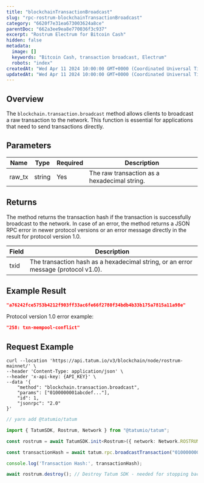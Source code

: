 ```yaml
---
title: "blockchainTransactionBroadcast"
slug: "rpc-rostrum-blockchainTransactionBroadcast"
category: "6620f7e31ea673003624a8ce"
parentDoc: "662a3ee9ea8e770036f3c937"
excerpt: "Rostrum Electrum for Bitcoin Cash"
hidden: false
metadata:
  image: []
  keywords: "Bitcoin Cash, transaction broadcast, Electrum"
  robots: "index"
createdAt: "Wed Apr 11 2024 10:00:00 GMT+0000 (Coordinated Universal Time)"
updatedAt: "Wed Apr 11 2024 10:00:00 GMT+0000 (Coordinated Universal Time)"
---
```


## Overview

The `blockchain.transaction.broadcast` method allows clients to broadcast a raw transaction to the network. This function is essential for applications that need to send transactions directly.

## Parameters

| Name    | Type   | Required | Description                                |
| ------- | ------ | -------- | ------------------------------------------ |
| raw_tx  | string | Yes      | The raw transaction as a hexadecimal string. |

## Returns

The method returns the transaction hash if the transaction is successfully broadcast to the network. In case of an error, the method returns a JSON RPC error in newer protocol versions or an error message directly in the result for protocol version 1.0.

| Field   | Description                                                                      |
| ------- | -------------------------------------------------------------------------------- |
| txid    | The transaction hash as a hexadecimal string, or an error message (protocol v1.0). |

## Example Result

```json
"a76242fce5753b4212f903ff33ac6fe66f2780f34bdb4b33b175a7815a11a98e"
```

Protocol version 1.0 error example:

```json
"258: txn-mempool-conflict"
```

## Request Example

```curl /cURL
curl --location 'https://api.tatum.io/v3/blockchain/node/rostrum-mainnet/' \
--header 'Content-Type: application/json' \
--header 'x-api-key: {API_KEY}' \
--data '{
    "method": "blockchain.transaction.broadcast",
    "params": ["0100000001abcdef..."],
    "id": 1,
    "jsonrpc": "2.0"
}'
```
```typescript
// yarn add @tatumio/tatum

import { TatumSDK, Rostrum, Network } from "@tatumio/tatum";

const rostrum = await TatumSDK.init<Rostrum>({ network: Network.ROSTRUM_MAINNET });

const transactionHash = await tatum.rpc.broadcastTransaction("0100000001abcdef...");

console.log('Transaction Hash:', transactionHash);

await rostrum.destroy(); // Destroy Tatum SDK - needed for stopping background jobs when done
```